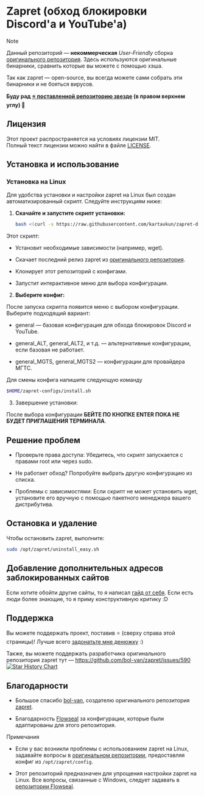 # Zapret (обход блокировки Discord'а и YouTube'а)

> [!NOTE]  
> Данный репозиторий — **некоммерческая** *User-Friendly* сборка [оригинального репозитория](https://github.com/bol-van/zapret). Здесь используются оригинальные бинарники, сравнить которые вы можете с помощью хэша.
> 
> Так как zapret — open-source, вы всегда можете сами собрать эти бинарники и не бояться вирусов.
> 
> **Буду рад [⭐ поставленной репозиторию звезде](https://github.com/kartavkun/zapret-discord-youtube/stargazers) (в правом верхнем углу) 🙂**

## Лицензия

Этот проект распространяется на условиях лицензии MIT.  
Полный текст лицензии можно найти в файле [LICENSE](./LICENSE).

## Установка и использование

### Установка на Linux

Для удобства установки и настройки zapret на Linux был создан автоматизированный скрипт. Следуйте инструкциям ниже:

1. **Скачайте и запустите скрипт установки:**

   ```bash
   bash <(curl -s https://raw.githubusercontent.com/kartavkun/zapret-discord-youtube/main/setup.sh)
   ```

Этот скрипт:

- Установит необходимые зависимости (например, wget).

- Скачает последний релиз zapret из [оригинального репозитория](https://github.com/bol-van/zapret).

- Клонирует этот репозиторий с конфигами.

- Запустит интерактивное меню для выбора конфигурации.

2. **Выберите конфиг:**

После запуска скрипта появится меню с выбором конфигурации. Выберите подходящий вариант:

- general — базовая конфигурация для обхода блокировок Discord и YouTube.

- general_ALT, general_ALT2, и т.д. — альтернативные конфигурации, если базовая не работает.

- general_MGTS, general_MGTS2 — конфигурации для провайдера МГТС.

Для смены конфига напишите следующую команду

```bash
$HOME/zapret-configs/install.sh
```

3. Завершение установки:

После выбора конфигурации **БЕЙТЕ ПО КНОПКЕ ENTER ПОКА НЕ БУДЕТ ПРИГЛАШЕНИЯ ТЕРМИНАЛА**.

## Решение проблем

- Проверьте права доступа: Убедитесь, что скрипт запускается с правами root или через sudo.

- Не работает обход? Попробуйте выбрать другую конфигурацию из списка.

- Проблемы с зависимостями: Если скрипт не может установить wget, установите его вручную с помощью пакетного менеджера вашего дистрибутива.

## Остановка и удаление

Чтобы остановить zapret, выполните:

```bash
sudo /opt/zapret/uninstall_easy.sh
```

## Добавление дополнительных адресов заблокированных сайтов

Если хотите обойти другие сайты, то я написал [гайд от себя](https://github.com/kartavkun/zapret-discord-youtube/discussions/2#discussion-7902158). Если есть люди более знающие, то я приму конструктивную критику :D

## Поддержка

Вы можете поддержать проект, поставив :star: (сверху справа этой страницы)!
Лучше всего [задонатьте мне денюжку](https://t.me/kartavslinks/8) :) 

Также, вы можете поддержать разработчика оригинального репозитория zapret тут — https://github.com/bol-van/zapret/issues/590
<a href="https://star-history.com/#kartavkun/zapret-discord-youtube&Date"> <picture> <source media="(prefers-color-scheme: dark)" srcset="https://api.star-history.com/svg?repos=kartavkun/zapret-discord-youtube&type=Date&theme=dark" /> <source media="(prefers-color-scheme: light)" srcset="https://api.star-history.com/svg?repos=kartavkun/zapret-discord-youtube&type=Date" /> <img alt="Star History Chart" src="https://api.star-history.com/svg?repos=kartavkun/zapret-discord-youtube&type=Date" /> </picture> </a>

## Благодарности

- Большое спасибо [bol-van](https://github.com/bol-van/), создателю оригинального репозитория [zapret](https://github.com/bol-van/zapret/).

- Благодарность [Flowseal](https://github.com/Flowseal) за конфигурации, которые были адаптированы для этого репозитория.

Примечания

- Если у вас возникли проблемы с использованием zapret на Linux, задавайте вопросы в [оригинальном репозитории](https://github.com/bol-van/zapret/issues), предоставляя конфиг из `/opt/zapret/config`.

- Этот репозиторий предназначен для упрощения настройки zapret на Linux. Все вопросы, связанные с Windows, следует задавать в [репозитории Flowseal](https://github.com/Flowseal/zapret-discord-youtube).
